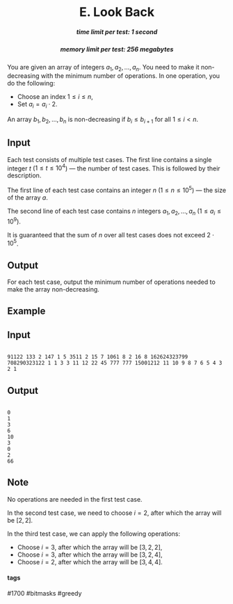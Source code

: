 <h1 style='text-align: center;'> E. Look Back</h1>

<h5 style='text-align: center;'>time limit per test: 1 second</h5>
<h5 style='text-align: center;'>memory limit per test: 256 megabytes</h5>

You are given an array of integers $a_1, a_2, \ldots, a_n$. You need to make it non-decreasing with the minimum number of operations. In one operation, you do the following:

* Choose an index $1 \leq i \leq n$,
* Set $a_i = a_i \cdot 2$.

An array $b_1, b_2, \ldots, b_n$ is non-decreasing if $b_i \leq b_{i+1}$ for all $1 \leq i < n$.

## Input

Each test consists of multiple test cases. The first line contains a single integer $t$ ($1 \leq t \leq 10^4$) — the number of test cases. This is followed by their description.

The first line of each test case contains an integer $n$ ($1 \leq n \leq 10^5$) — the size of the array $a$.

The second line of each test case contains $n$ integers $a_1, a_2, \ldots, a_n$ ($1 \leq a_i \leq 10^9$).

It is guaranteed that the sum of $n$ over all test cases does not exceed $2 \cdot 10^5$.

## Output

For each test case, output the minimum number of operations needed to make the array non-decreasing.

## Example

## Input


```

91122 133 2 147 1 5 3511 2 15 7 1061 8 2 16 8 162624323799 708290323122 1 1 3 3 11 12 22 45 777 777 15001212 11 10 9 8 7 6 5 4 3 2 1
```
## Output


```

0
1
3
6
10
3
0
2
66

```
## Note

No operations are needed in the first test case.

In the second test case, we need to choose $i = 2$, after which the array will be $[2, 2]$.

In the third test case, we can apply the following operations:

* Choose $i = 3$, after which the array will be $[3, 2, 2]$,
* Choose $i = 3$, after which the array will be $[3, 2, 4]$,
* Choose $i = 2$, after which the array will be $[3, 4, 4]$.


#### tags 

#1700 #bitmasks #greedy 